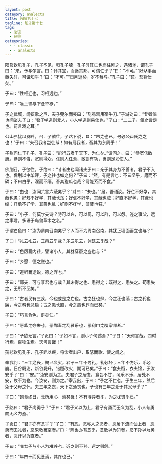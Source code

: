 ```yaml
---
layout: post
category: analects
title: 阳货第十七
tagline: 阳货第十七
tags:
  - 论语
  - 经典
categories:
  - - classic
  - - analects
---
```




阳货欲见孔子，孔子不见，归孔子豚，孔子时其亡也而往拜之，遇诸途，谓孔子曰：“来，予与尔言。曰：怀其宝，而迷其邦。可谓仁乎？”曰：“不可。”“好从事而亟失时，可谓知乎？”曰：“不可。”“日月逝矣，岁不我与。”孔子曰：“诺。吾将仕矣。”

子曰：“性相近也，习相远也。”

子曰：“唯上智与下愚不移。”

子之武城，闻弦歌之声，夫子莞尔而笑曰：“割鸡焉用宰牛刀。”子游对曰：“昔者偃也闻诸夫子曰：’君子学道则爱人，小人学道则易使也。’”子曰：“二三子，偃之言是也。前言戏之耳。”

公山弗扰以费畔，召，子欲往，子路不说，曰：“末之也已，何必公山氏之之也！”子曰：“夫召我者岂徒哉！如有用我者，吾其为东周乎！”

子张问仁于孔子，孔子曰：“能行五者于天下，为仁矣。”请问之。曰：“恭宽信敏惠。恭则不侮，宽则得众，信则人任焉，敏则有功，惠则足以使人。”

佛刖召，子欲往。子路曰：“昔者由也闻诸夫子曰：亲于其身为不善者，君子不入也。佛刖以中牟畔，子之往也如之何？”子曰：“然。有是言也：不曰坚乎，磨而不磷；不曰白乎，涅而不缁。吾其孢瓜也哉？焉能系而不食。”

子曰：“由也，汝闻六言六蔽矣乎？”对曰：“未也。”“居，吾语汝。好仁不好学，其蔽也愚；好知不好学，其蔽也荡；好信不好学，其蔽也贼；好直不好学，其蔽也绞；好勇不好学，其蔽也乱；好刚不好学，其蔽也狂。”

子曰：“小子，何莫学夫诗？诗可以兴，可以观，可以群，可以怨。迩之事父，远之事君。多识于鸟兽草木之名。”

子谓伯鱼曰：“汝为周南召南矣乎？人而不为周南召南，其犹正墙面而立也与？”

子曰：“礼云礼云，玉帛云乎哉？乐云乐云，钟鼓云乎哉？”

子曰：“色厉而内荏，譬诸小人，其犹穿窬之盗也与？”

子曰：“乡愿，德之贼也。”

子曰：“道听而途说，德之弃也。”

子曰：“鄙夫，可与事君也与哉？其未得之也，患得之；既得之，患失之。苟患失之，无所不至矣。”

子曰：“古者民有三疾，今也或是之亡也。古之狂也肆，今之狂也荡；古之矜也廉，今之矜也忿戾；古之愚也直，今之愚也诈而已矣。”

子曰：“巧言令色，鲜矣仁。”

子曰：“恶紫之夺朱也，恶郑声之乱雅乐也，恶利口之覆家邦者。”

子曰：“予欲无言。”子贡曰：“子如不言，则小子何述焉？”子曰：“天何言哉。四时行焉，百物生焉。天何言哉！”

孺悲欲见孔子，孔子辞以疾，将命者出户，取瑟而歌，使之闻之。

宰我问：“三年之丧，期已久矣。君子三年不为礼，礼必坏；三年不为乐，乐必崩。旧谷既没，新谷既升，钻燧改火，期可已矣。”子曰：“食夫稻，衣夫锦，于汝安乎？”曰：“安。”“汝安则为之。夫君子之居丧，食旨不甘，闻乐不乐，居处不安，故不为也。今汝安，则为之。”宰我出，子曰：“予之不仁也。子生三年，然后免于父母之怀。夫三年之丧，天下之通丧也。予也有三年之爱于其父母乎？”

子曰：“饱食终日，无所用心，焉矣哉！不有博弈者乎，为之犹贤乎已。”

子路曰：“君子尚勇乎？”子曰：“君子义以为上，君子有勇而无义为乱，小人有勇而无义为盗。”

子贡曰：“君子亦有恶乎？”子曰：“有恶。恶称人之恶者，恶居下流而讪上者，恶勇而无礼者，恶果敢而窒者。”曰：“赐也亦有恶乎。恶敫以为知者，恶不孙以为勇者，恶讦以为直者。”

子曰：“唯女子与小人为难养也。近之则不孙，远之则怨。”

子曰：“年四十而见恶焉，其终也已。”

